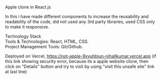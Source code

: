 Apple clone in React.js

In this i have made different components to increase the reusability and readability of the code, did not used any 3rd party libraries, used CSS only to make it responsive.

Technology Stack                                                                  
Tools & Technologies: React, HTML, CSS.    
Project Management Tools: Git/Github.

Deployed on Vercel, https://not-apple-9xyuhbjun-nihallkumar.vercel.app
(if this link showing security error, because its a apple website clone, then click on "Details" button and try to visit by using "visit this unsafe site" link at last line)
